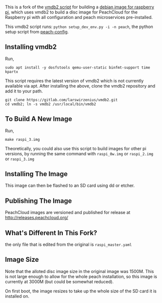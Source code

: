 This is a fork of the [vmdb2 script](https://salsa.debian.org/raspi-team/image-specs/-/tree/master) for building a [debian image for raspberry pi](https://wiki.debian.org/RaspberryPi),
which uses vmdb2 to build  a disc image for PeachCloud
for the Raspberry pi with all configuration and peach microservices pre-installed.

This vmdb2 script runs:
`python setup_dev_env.py -i -n peach`,
the python setup script from [peach-config](https://github.com/peachcloud/peach-config).

## Installing vmdb2

Run,
```shell
sudo apt install -y dosfstools qemu-user-static binfmt-support time kpartx
```

This script requires the latest version of vmdb2 which is not currently available via apt. 
After installing the above, clone the vmdb2 repository and add it to your path. 
```shell
git clone https://gitlab.com/larswirzenius/vmdb2.git
cd vmdb2; ln -s vmdb2 /usr/local/bin/vmdb2
```


## To Build A New Image

Run,
```shell
make raspi_3.img
```

Theoretically, you could also use this script to build images for other pi versions, 
by running the same command with `raspi_0w.img` or `raspi_2.img` or `raspi_3.img`


## Installing The Image

This image can then be flashed to an SD card using dd or etcher. 


## Publishing The Image

PeachCloud images are versioned and published for release at http://releases.peachcloud.org/

## What's Different In This Fork?

the only file that is edited from the original is ```raspi_master.yaml```


## Image Size

Note that the alloted disc image size in the original image was 1500M. 
This is not large enough to allow for the whole peach installation, 
so this image is currently at 3000M (but could be somewhat reduced). 

On first boot, the image resizes to take up the whole size of the SD card it is installed on.